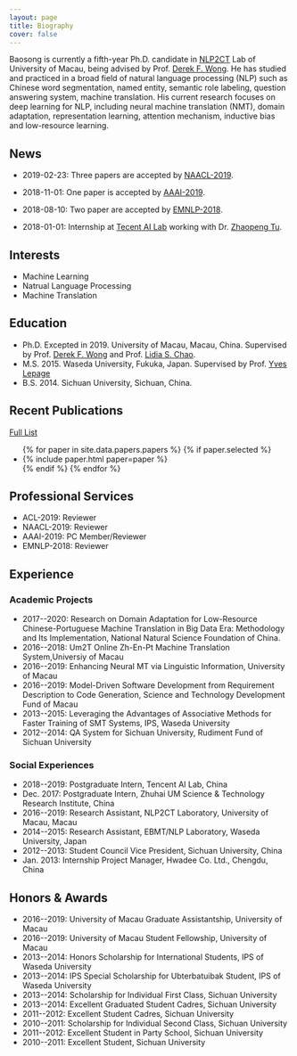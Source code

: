 ```yaml
---
layout: page
title: Biography
cover: false
---
```

Baosong is currently a fifth-year Ph.D. candidate in [NLP2CT](http://nlp2ct.cis.umac.mo/) Lab of University of Macau, being advised by Prof. [Derek F. Wong](https://www.fst.um.edu.mo/en/staff/fstfw.html). He has studied and practiced in a broad field of natural language processing (NLP) such as Chinese word segmentation, named entity, semantic role labeling, question answering system, machine translation. His current research focuses on deep learning for NLP, including neural machine translation (NMT),  domain adaptation, representation learning, attention mechanism, inductive bias and low-resource learning.

## News
* 2019-02-23: Three papers are accepted by [NAACL-2019](https://naacl2019.org/).
 
* 2018-11-01: One paper is accepted by [AAAI-2019](https://aaai.org/Conferences/AAAI-19/).

* 2018-08-10: Two paper are accepted by [EMNLP-2018](https://emnlp2018.org/).

* 2018-01-01: Internship at [Tecent AI Lab](https://ai.tencent.com/ailab/en/index) working with Dr. [Zhaopeng Tu](http://zptu.net/). 

## Interests
* Machine Learning
* Natrual Language Processing
* Machine Translation

## Education
* Ph.D. Excepted in 2019. University of Macau, Macau, China.
  Supervised by Prof. [Derek F. Wong](https://www.fst.um.edu.mo/en/staff/fstfw.html) and Prof. [Lidia S. Chao](https://www.fst.um.edu.mo/en/staff/cds/lidiasc.html).
* M.S. 2015. Waseda University, Fukuka, Japan.
  Supervised by Prof. [Yves Lepage](https://www.waseda.jp/fsci/gips/other-en/2015/09/08/2164/)
* B.S. 2014. Sichuan University, Sichuan, China.

## Recent Publications
[Full List](/papers/)
<ul>
{% for paper in site.data.papers.papers %}
  {% if paper.selected %}
  <li>
  {% include paper.html paper=paper %}
  </li>
  {% endif %}
{% endfor %}
</ul>

## Professional Services
* ACL-2019:    Reviewer
* NAACL-2019:  Reviewer
* AAAI-2019:   PC Member/Reviewer
* EMNLP-2018:  Reviewer

## Experience
### Academic Projects
* 2017--2020: Research on Domain Adaptation for Low-Resource Chinese-Portuguese Machine Translation in Big Data Era: Methodology and Its Implementation, National Natural Science Foundation of China.
* 2016--2018: Um2T Online Zh-En-Pt Machine Translation System,Universiy of Macau
* 2016--2019: Enhancing Neural MT via Linguistic Information, University of Macau
* 2016--2019: Model-Driven Software Development from Requirement Description to Code Generation, Science and Technology Development Fund of Macau
* 2013--2015: Leveraging the Advantages of Associative Methods for Faster Training of SMT Systems, IPS, Waseda University
* 2012--2014: QA System for Sichuan University, Rudiment Fund of Sichuan University
### Social Experiences
* 2018--2019: Postgraduate Intern, Tencent AI Lab, China
* Dec. 2017: Postgraduate Intern, Zhuhai UM Science & Technology Research Institute, China
* 2016--2019: Research Assistant, NLP2CT Laboratory, University of Macau, Macau
* 2014--2015: Research Assistant, EBMT/NLP Laboratory, Waseda University, Japan
* 2012--2013: Student Council Vice President, Sichuan University, China
* Jan. 2013: Internship Project Manager, Hwadee Co. Ltd., Chengdu, China

## Honors & Awards
* 2016--2019: University of Macau Graduate Assistantship, University of Macau
* 2016--2019: University of Macau Student Fellowship, University of Macau
* 2013--2014: Honors Scholarship for International Students, IPS of Waseda University
* 2013--2014: IPS Special Scholarship for Ubterbatuibak Student, IPS of Waseda University
* 2013--2014: Scholarship for Individual First Class, Sichuan University
* 2013--2014: Excellent Graduated Student Cadres, Sichuan University
* 2011--2012: Excellent Student Cadres, Sichuan University
* 2010--2011: Scholarship for Individual Second Class, Sichuan University
* 2011--2012: Excellent Student in Party School, Sichuan University
* 2010--2011: Excellent Student, Sichuan University

